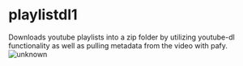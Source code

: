 # playlistdl1
Downloads youtube playlists into a zip folder by utilizing youtube-dl functionality as well as pulling metadata from the video with pafy.
![unknown](https://user-images.githubusercontent.com/74522489/99211990-a3a82380-277e-11eb-992e-0df891fadbfc.png)
